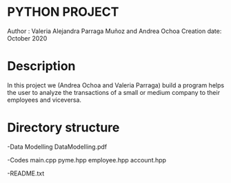 PYTHON PROJECT
================

Author : Valeria Alejandra Parraga Muñoz and Andrea Ochoa
Creation date: October 2020

Description
==============

In this project we (Andrea Ochoa and Valeria Parraga) build a program helps the user to analyze the transactions of a small or medium company to their employees and viceversa. 

Directory structure
======================

-Data Modelling
  DataModelling.pdf

-Codes
  main.cpp
  pyme.hpp
  employee.hpp
  account.hpp
 
-README.txt
